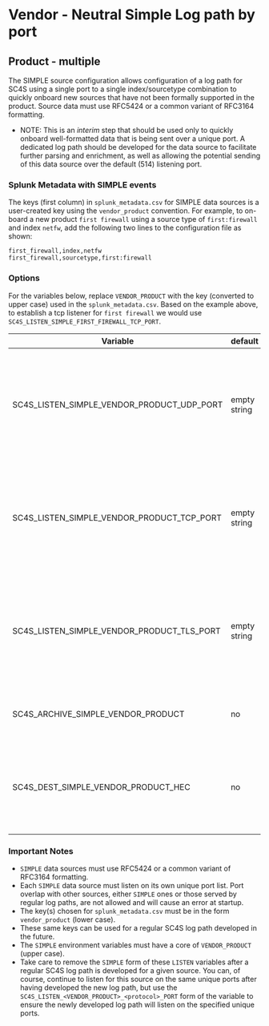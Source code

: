 # Vendor - Neutral Simple Log path by port

## Product - multiple

The SIMPLE source configuration allows configuration of a log path for SC4S using a single port
to a single index/sourcetype combination to quickly onboard new sources that have not been formally
supported in the product. Source data must use RFC5424 or a common variant of RFC3164 formatting.

* NOTE:  This is an _interim_ step that should be used only to quickly onboard well-formatted data that is being sent over a
unique port.  A dedicated log path should be developed for the data source to facilitate further parsing and enrichment, as
well as allowing the potential sending of this data source over the default (514) listening port.


### Splunk Metadata with SIMPLE events

The keys (first column) in `splunk_metadata.csv` for SIMPLE data sources is a user-created key using the `vendor_product` convention.
For example, to on-board a new product `first firewall` using a source type of `first:firewall` and index `netfw`, add the following
two lines to the configuration file as shown:
```
first_firewall,index,netfw
first_firewall,sourcetype,first:firewall
```

### Options

For the variables below, replace `VENDOR_PRODUCT` with the key (converted to upper case) used in the `splunk_metadata.csv`.
Based on the example above, to establish a tcp listener for `first firewall` we would use `SC4S_LISTEN_SIMPLE_FIRST_FIREWALL_TCP_PORT`.

| Variable       | default        | description    |
|----------------|----------------|----------------|
| SC4S_LISTEN_SIMPLE_VENDOR_PRODUCT_UDP_PORT      | empty string      | Enable a UDP port for this specific vendor product using a comma-separated list of port numbers |
| SC4S_LISTEN_SIMPLE_VENDOR_PRODUCT_TCP_PORT      | empty string      | Enable a TCP port for this specific vendor product using a comma-separated list of port numbers |
| SC4S_LISTEN_SIMPLE_VENDOR_PRODUCT_TLS_PORT      | empty string      | Enable a TLS  port for this specific vendor product using a comma-separated list of port numbers |
| SC4S_ARCHIVE_SIMPLE_VENDOR_PRODUCT | no | Enable archive to disk for this specific source |
| SC4S_DEST_SIMPLE_VENDOR_PRODUCT_HEC | no | When Splunk HEC is disabled globally set to yes to enable this specific source | 

### Important Notes

* `SIMPLE` data sources must use RFC5424 or a common variant of RFC3164 formatting.
* Each `SIMPLE` data source must listen on its own unique port list.  Port overlap with other
sources, either `SIMPLE` ones or those served by regular log paths, are not allowed and will cause an error at startup.
* The key(s) chosen for `splunk_metadata.csv` must be in the form `vendor_product` (lower case).
* These same keys can be used for a regular SC4S log path developed in the future.
* The `SIMPLE` environment variables must have a core of `VENDOR_PRODUCT` (upper case).
* Take care to remove the `SIMPLE` form of these `LISTEN` variables after a regular SC4S log path is developed for
a given source. You can, of course, continue to listen for this source on the same unique ports after having developed
the new log path, but use the `SC4S_LISTEN_<VENDOR_PRODUCT>_<protocol>_PORT` form of the variable to ensure the newly
developed log path will listen on the specified unique ports.

